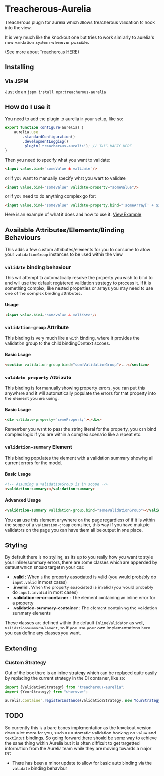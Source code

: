 # Treacherous-Aurelia

Treacherous plugin for aurelia which allows treacherous validation to hook into the view.

It is very much like the knockout one but tries to work similarly to aurelia's new validation system 
wherever possible.

(See more about Treacherous [HERE](https://github.com/grofit/treacherous))

## Installing

### Via JSPM

Just do an `jspm install npm:treacherous-aurelia`

## How do I use it

You need to add the plugin to aurelia in your setup, like so:

```js
export function configure(aurelia) {
    aurelia.use
        .standardConfiguration()
        .developmentLogging()
        .plugin('treacherous-aurelia'); // THIS MAGIC HERE
}
```

Then you need to specify what you want to validate:

```html
<input value.bind="someValue & validate"/>
```

or if you want to manually specify what you want to validate

```html
<input value.bind="someValue" validate-property="someValue"/>
```

or if you need to do anything complex go for:

```html
<input value.bind="someValue" validate-property.bind="'someArray[' + $index + ']'"/>
```

Here is an example of what it does and how to use it.
[View Example](https://rawgithub.com/grofit/treacherous-aurelia/master/examples/index.html)

## Available Attributes/Elements/Binding Behaviours

This adds a few custom attributes/elements for you to consume to allow your `validationGroup` instances to be used within the view.

### `validate` binding behaviour

This will attempt to automatically resolve the property you wish to bind to and will use the default  registered 
validation strategy to process it. If it is something complex, like nested properties or arrays you may need
to use one of the complex binding attributes.

#### Usage
```html
<input value.bind="someValue & validate"/>
```

### `validation-group` Attribute

This binding is very much like a `with` binding, where it provides the validation group to the child bindingContext
scopes.

#### Basic Usage
```html
<section validation-group.bind="someValidationGroup">...</section>
```

### `validate-property` Attribute

This binding is for manually showing property errors, you can put this anywhere and it will automatically populate
the errors for that property into the element you are using.

#### Basic Usage
```html
<div validate-property="someProperty"></div>
```

Remember you want to pass the string literal for the property, you can bind complex logic if you are
within a complex scenario like a repeat etc.

### `validation-summary` Element

This binding populates the element with a validation summary showing all current errors for the model.

#### Basic Usage
```html
<!-- Assuming a validationGroup is in scope -->
<validation-summary></validation-summary>
```

#### Advanced Usage
```html
<validation-summary validation-group.bind="someValidationGroup"></validation-summary>
```

You can use this element anywhere on the page regardless of if it is within the scope of a `validation-group` container, 
this way if you have multiple validators on the page you can have them all be output in one place.

## Styling

By default there is no styling, as its up to you really how you want to style your inline/summary errors, 
there are some classes which are appended by default which should target in your css:

- **.valid** : When a the property associated is valid (you would probably do `input.valid` in most cases) 
- **.invalid** : When the property associated is invalid (you would probably do `input.invalid` in most cases)
- **.validation-error-container** : The element containing an inline error for a property
- **.validation-summary-container** : The element containing the validation summary elements

These classes are defined within the default `InlineValidator` as well, `ValidationSummaryElement`, so if 
you use your own implementations here you can define any classes you want.

## Extending

### Custom Strategy

Out of the box there is an inline strategy which can be replaced quite easily by replacing the current 
strategy in the DI container, like so:

```js
import {ValidationStrategy} from "treacherous-aurelia";
import {YourStrategy} from "wherever";

aurelia.container.registerInstance(ValidationStrategy, new YourStrategy());
```

## TODO

So currently this is a bare bones implementation as the knockout version does a lot more for you,
such as automatic validation hooking on `value` and `textInput` bindings. So going forward
there should be some way to achieve the same thing within Aurelia but it is often difficult
to get targetted information from the Aurelia team while they are moving towards a major RC.

* There has been a minor update to allow for basic auto binding via the `validate` binding behaviour